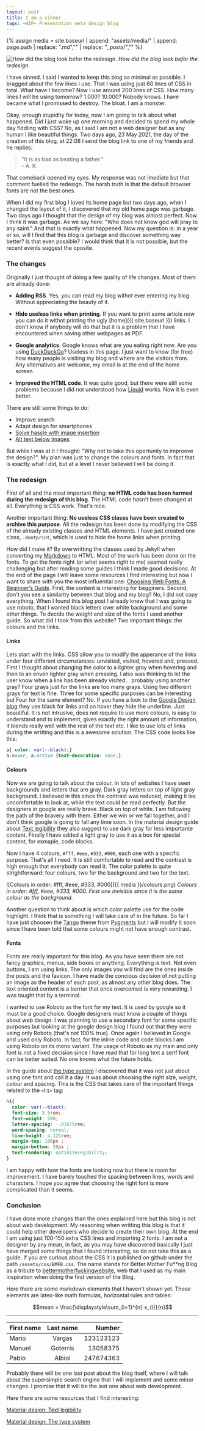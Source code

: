 ```yaml
---
layout: post
title: I am a sinner
tags: ~WIP~ Presentation meta design blog
---
```


{% assign media = site.baseurl | append: "assets/media/" | append:  page.path | replace: ".md","" | replace: "_posts/",""  %}

![How did the blog look befor the redesign.]({{media}}/old_blog.png)
*How did the blog look befor the redesign.*

I have sinned. I said I wanted to keep this blog as minimal as possible. I bragged about the few lines I use. That I was using just 60 lines of CSS in total. What have I become? Now I use  around 200 lines of CSS. How many lines I will be using tomorrow? 1.000? 10.000? Nobody knows. I have became what I promissed to destroy. The bloat. I am a monster.

Okay, enough stupidity for today, now I am going to talk about what happened. Did I just woke up one morning and decided to spend my whole day fiddling with CSS? No, as I said I am not a web designer but as any human I like beautiful things. Two days ago, 23 May 2021, the day of the creation of this blog, at 22:08 I send the blog link to one of my friends and he replies:

> "It is as bad as beating a father."<br>- A. K.

That comeback opened my eyes. My response was not imediate but that comment fuelled the redesign. The harsh truth is that the default browser fonts are not the best ones.

When I did my first blog I loved its home page but two days ago, when I changed the layout of it, I discovered that my old home page was garbage. Two days ago I thought that the design of my blog was almost perfect. Now I think it was garbage. As we say here: "Who does not know god will pray to any saint." And that is exactly what happened. Now my question is: in a year or so, will I find that this blog is garbage and discover something way better? Is that even possible? I would think that it is not possible, but the recent events suggest the oposite.

### The changes

Originally I just thought of doing a few quality of life changes. Most of them are already done:

- **Adding RSS**. Yes, you can read my blog withot ever entering my blog. Without appreciating the beauty of it.

- **Hide useless links when printing**. If you want to print some article now you can do it withot printing the ugly [home]({{ site.baseurl }}) links. I don't know if anybody will do that but it is a problem that I have encountered when saving other webpages as PDF.

- **Google analytics**. Google knows what are you eating right now. Are you using [DuckDuckGo](https://duckduckgo.com/)? Useless in this page. I just want to know (for free) how many people is visiting my blog and where are the visitors from. Any alternatives are welcome, my email is at the end of the home screen. 

- **Improved the HTML code**. It was quite good, but there were still some problems because I did not understood how [Liquid](https://shopify.github.io/liquid/) works. Now it is even better.

There are still some things to do:

- Improve search
- Adapt design for smartphones
- [Solve hassle with image insertion](https://stackoverflow.com/questions/67660810/is-there-a-way-in-jekyll-to-set-a-base-path-for-images)
- [Alt text below images](https://stackoverflow.com/questions/19331362/using-an-image-caption-in-markdown-jekyll)

But while I was at it I thought: "Why not to take this oportunity to improove the design?". My plan was just to change the colours and fonts. In fact that is exactly what I did, but at a level I never believed I will be doing it.

### The redesign

First of all and the most important thing: **no HTML code has been harmed during the redesign of this blog**. The HTML code hasn't been changed at all. Everything is CSS work. That's nice.

Another important thing: **No useless CSS clases have been created to archive this purpose**. All the redesign has been done by modifying the CSS of the already existing classes and HTML elements. I have just created one class, `.dontprint`, which is used to hide the home links when printing.

How did I make it? By overwritting the classes used by Jekyll when converting my [Markdown](https://en.wikipedia.org/wiki/Markdown) to HTML. Most of the work has been done on the fonts. To get the fonts right (or what seems right to me) seamed really challenging but after reading some guides I think I made good decisions. At the end of the page I will leave some resources I find interesting but now I want to share with you the most influential one: [Choosing Web Fonts: A Beginner’s Guide](https://design.google/library/choosing-web-fonts-beginners-guide/). First, the content is interesting for begginers. Second, don't you see a similarity between that blog and my blog? No, I did not copy everything. When I found this blog post I already knew that I was going to use roboto, that I wanted black letters over white background and some other things. To decide the weight and size of the fonts I used another guide. So what did I took from this website? Two important things: the colours and the links.

#### Links

Lets start with the links. CSS allow you to modify the apperance of the links under four different circumstances: unvisited, visited, hovered and, pressed. First I thought about changing the color to a lighter gray when hovering and then to an enven lighter gray when pressing. I also was thinking to let the user know when a link has been already visited... probably using another gray? Four grays just for the links are too many grays. Using two different grays for text is fine. Three for some specific purposes can be interesting but Four for the same element? No. If you have a look to the [Google Design blog](https://design.google/library/racial-equity-everyday-products/) they use black for links and on hover they hide the underline. Just beautiful. It is not intrusive, does not require to use more colours, is easy to understand and to implement, gives exactly the right amount of information, it blends really well with the rest of the text etc. I like to use lots of links during the writting and this is a awesome solution. The CSS code looks like this:

```css
a{ color: var(--black);}
a:hover, a:active {text-decoration: none;}
```

#### Colours

Now we are going to talk about the colour. In lots of websites I have seen backgrounds and letters that are gray. Dark gray letters on top of light gray background. I believed in this since the contrast was reduced, making it les uncomfortable to look at, while the text could be read perfectly. But the designers in google are really brave. Black on top of white. I am following the path of the bravery with them. Either we win or we fall together, and I don't think google is going to fall any time soon. In the material design guide about [Text legibility](https://material.io/design/color/text-legibility.html#legibility-standards) they also suggest to use dark gray for less importante content. Finally I have added a light gray to use it as a box for special content, for exmaple, code blocks.

 Now I have 4 colours, `#fff`, `#eee`, `#333`, `#000`, each one with a specific purpose. That's all I need. It is still comfortable to read and the contrast is high enough that everybody can read it. The color palette is quite strightforward: four colours, two for the background and two for the text.

![Colours in order: #fff, #eee, #333, #000]({{ media }}/colours.png)
*Colours in order: #fff, #eee, #333, #000. First one invisible since it is the same colour as the background.*

Another question to think about is which color palette use for the code highlight. I think that is something I will take care of in the future. So far I have just choosen the [Tango](http://jwarby.github.io/jekyll-pygments-themes/languages/python.html) theme from [Pygments](https://pygments.org/) but I will modify it soon since I have been told that some colours might not have enough contrast.

#### Fonts

Fonts are really important for this blog. As you have seen there are not fancy graphics, menus, side boxes or anything. Everything is text. Not even buttons, I am using links. The only images you will find are the ones inside the posts and the favicon. I have made the concious decision of not putting an image as the header of each post, as almost any other blog does. The text oriented content is a barrier that once overcomed is very rewarding. I was taught that by a terminal.

I wanted to use Roboto as the font for my text. It is used by google so it must be a good choice. Google designers must know a couple of things about web design. I was planning to use a secondary font for some specific purposes but looking at the google design blog I found out that they were using only Roboto (that's not 100% true). Once again I believed in Google and used only Roboto. In fact, for the inline code and code blocks I am using Roboto on its mono variant. The usage of Roboto as my main and only font is not a fixed decision since I have read that for long text a serif font can be better suited. No one knows what the future holds.

In the guide about [the type system](https://material.io/design/typography/the-type-system.html#applying-the-type-scale) I discovered that it was not just about using one font and call it a day. It was about choosing the right size, weight, colour and spacing. This is the CSS that takes care of the important things related to the `<h1>` tag:

```css
h1{
  color: var(--black);
  font-size: 3.5rem;
  font-weight: 500;
  letter-spacing: -.01875rem;
  word-spacing: normal;
  line-height: 4.125rem;
  margin-top: 100px ;  
  margin-bottom: 50px ;  
  text-rendering: optimizeLegibility;
}
```

I am happy with how the fonts are looking now but there is room for improvement. I have barely touched the spacing between lines, words and characters. I hope you agree that choosing the right font is more complicated than it seems.

### Conclusion

I have done more changes than the ones explained here but this blog is not about web development. My reasoning when writting this blog is that it could help other developers who decide to create their own blog. At the end I am using just 100-150 extra CSS lines and importing 2 fonts. I am not a designer by any mean, in fact, as you may have discovered basically I just have merged some things that I found interesting, so do not take this as a guide. If you are curious about the CSS it is published on github under the path `/assets/css/BMFB.css`. The name stands for Better Mother Fu**ng Blog as a tribute to [bettermotherfuckingwebsite](http://bettermotherfuckingwebsite.com/), web that I used as my main inspiration when doing the first version of the Blog.

Here there are some markdown elements that I haven't shown yet. Those elements are latex-like math formulas, horizontal rules and tables:

$$mean = \frac{\displaystyle\sum_{i=1}^{n} x_{i}}{n}$$

---

| First name      |Last name| Number|
| :------------- | :----------: | -----------: |
|  Mario | Vargas   | 123123123    |
| Manuel   | Goterris | 13058375 |
| Pablo   | Albiol | 247674363 |

Probably there will be one last post about the blog itself, where I will talk about the supersimple search engine that I will implement and some minor changes. I promise that it will be the last one about web development.

Here there are some resources that I find interesting:


[Material design: Text legibility](https://material.io/design/color/text-legibility.html#legibility-standards)

[Material design: The type system](https://material.io/design/typography/the-type-system.html#applying-the-type-scale)
